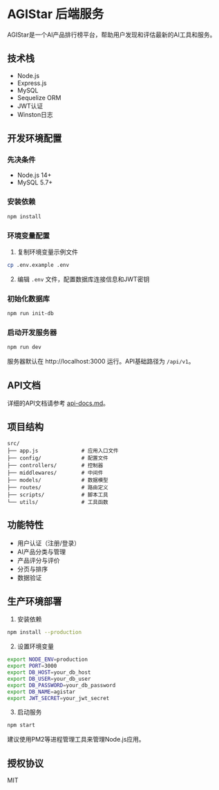 # AGIStar 后端服务

AGIStar是一个AI产品排行榜平台，帮助用户发现和评估最新的AI工具和服务。

## 技术栈

- Node.js
- Express.js
- MySQL
- Sequelize ORM
- JWT认证
- Winston日志

## 开发环境配置

### 先决条件

- Node.js 14+
- MySQL 5.7+

### 安装依赖

```bash
npm install
```

### 环境变量配置

1. 复制环境变量示例文件
```bash
cp .env.example .env
```

2. 编辑 `.env` 文件，配置数据库连接信息和JWT密钥

### 初始化数据库

```bash
npm run init-db
```

### 启动开发服务器

```bash
npm run dev
```

服务器默认在 http://localhost:3000 运行。API基础路径为 `/api/v1`。

## API文档

详细的API文档请参考 [api-docs.md](api-docs.md)。

## 项目结构

```
src/
├── app.js              # 应用入口文件
├── config/             # 配置文件
├── controllers/        # 控制器
├── middlewares/        # 中间件
├── models/             # 数据模型
├── routes/             # 路由定义
├── scripts/            # 脚本工具
└── utils/              # 工具函数
```

## 功能特性

- 用户认证（注册/登录）
- AI产品分类与管理
- 产品评分与评价
- 分页与排序
- 数据验证

## 生产环境部署

1. 安装依赖
```bash
npm install --production
```

2. 设置环境变量
```bash
export NODE_ENV=production
export PORT=3000
export DB_HOST=your_db_host
export DB_USER=your_db_user
export DB_PASSWORD=your_db_password
export DB_NAME=agistar
export JWT_SECRET=your_jwt_secret
```

3. 启动服务
```bash
npm start
```

建议使用PM2等进程管理工具来管理Node.js应用。

## 授权协议

MIT
